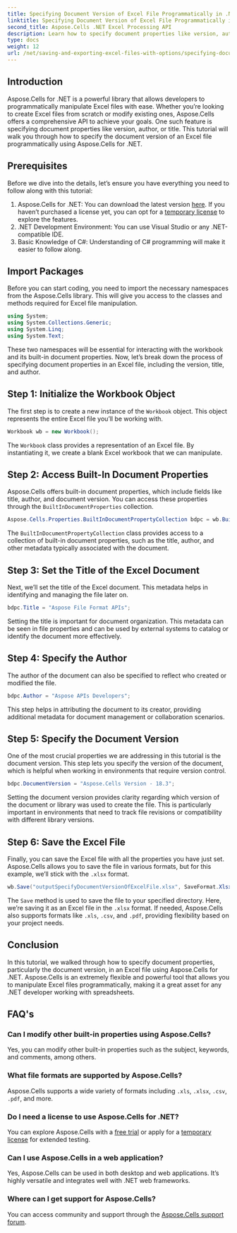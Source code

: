 ```yaml
---
title: Specifying Document Version of Excel File Programmatically in .NET
linktitle: Specifying Document Version of Excel File Programmatically in .NET
second_title: Aspose.Cells .NET Excel Processing API
description: Learn how to specify document properties like version, author, and title in an Excel file programmatically using Aspose.Cells for .NET with step-by-step instructions.
type: docs
weight: 12
url: /net/saving-and-exporting-excel-files-with-options/specifying-document-version-of-excel-file/
---
```

## Introduction
Aspose.Cells for .NET is a powerful library that allows developers to programmatically manipulate Excel files with ease. Whether you’re looking to create Excel files from scratch or modify existing ones, Aspose.Cells offers a comprehensive API to achieve your goals. One such feature is specifying document properties like version, author, or title. This tutorial will walk you through how to specify the document version of an Excel file programmatically using Aspose.Cells for .NET.
## Prerequisites
Before we dive into the details, let’s ensure you have everything you need to follow along with this tutorial:
1. Aspose.Cells for .NET: You can download the latest version [here](https://releases.aspose.com/cells/net/). If you haven’t purchased a license yet, you can opt for a [temporary license](https://purchase.aspose.com/temporary-license/) to explore the features.
2. .NET Development Environment: You can use Visual Studio or any .NET-compatible IDE.
3. Basic Knowledge of C#: Understanding of C# programming will make it easier to follow along.
## Import Packages
Before you can start coding, you need to import the necessary namespaces from the Aspose.Cells library. This will give you access to the classes and methods required for Excel file manipulation.
```csharp
using System;
using System.Collections.Generic;
using System.Linq;
using System.Text;
```
These two namespaces will be essential for interacting with the workbook and its built-in document properties.
Now, let’s break down the process of specifying document properties in an Excel file, including the version, title, and author.
## Step 1: Initialize the Workbook Object
The first step is to create a new instance of the `Workbook` object. This object represents the entire Excel file you’ll be working with.
```csharp
Workbook wb = new Workbook();
```
The `Workbook` class provides a representation of an Excel file. By instantiating it, we create a blank Excel workbook that we can manipulate.
## Step 2: Access Built-In Document Properties
Aspose.Cells offers built-in document properties, which include fields like title, author, and document version. You can access these properties through the `BuiltInDocumentProperties` collection.
```csharp
Aspose.Cells.Properties.BuiltInDocumentPropertyCollection bdpc = wb.BuiltInDocumentProperties;
```
The `BuiltInDocumentPropertyCollection` class provides access to a collection of built-in document properties, such as the title, author, and other metadata typically associated with the document.
## Step 3: Set the Title of the Excel Document
Next, we’ll set the title of the Excel document. This metadata helps in identifying and managing the file later on.
```csharp
bdpc.Title = "Aspose File Format APIs";
```
Setting the title is important for document organization. This metadata can be seen in file properties and can be used by external systems to catalog or identify the document more effectively.
## Step 4: Specify the Author
The author of the document can also be specified to reflect who created or modified the file.
```csharp
bdpc.Author = "Aspose APIs Developers";
```
This step helps in attributing the document to its creator, providing additional metadata for document management or collaboration scenarios.
## Step 5: Specify the Document Version
One of the most crucial properties we are addressing in this tutorial is the document version. This step lets you specify the version of the document, which is helpful when working in environments that require version control.
```csharp
bdpc.DocumentVersion = "Aspose.Cells Version - 18.3";
```
Setting the document version provides clarity regarding which version of the document or library was used to create the file. This is particularly important in environments that need to track file revisions or compatibility with different library versions.
## Step 6: Save the Excel File
Finally, you can save the Excel file with all the properties you have just set. Aspose.Cells allows you to save the file in various formats, but for this example, we’ll stick with the `.xlsx` format.
```csharp
wb.Save("outputSpecifyDocumentVersionOfExcelFile.xlsx", SaveFormat.Xlsx);
```
The `Save` method is used to save the file to your specified directory. Here, we’re saving it as an Excel file in the `.xlsx` format. If needed, Aspose.Cells also supports formats like `.xls`, `.csv`, and `.pdf`, providing flexibility based on your project needs.
## Conclusion
In this tutorial, we walked through how to specify document properties, particularly the document version, in an Excel file using Aspose.Cells for .NET. Aspose.Cells is an extremely flexible and powerful tool that allows you to manipulate Excel files programmatically, making it a great asset for any .NET developer working with spreadsheets.
## FAQ's
### Can I modify other built-in properties using Aspose.Cells?  
Yes, you can modify other built-in properties such as the subject, keywords, and comments, among others.
### What file formats are supported by Aspose.Cells?  
Aspose.Cells supports a wide variety of formats including `.xls`, `.xlsx`, `.csv`, `.pdf`, and more.
### Do I need a license to use Aspose.Cells for .NET?  
You can explore Aspose.Cells with a [free trial](https://releases.aspose.com/) or apply for a [temporary license](https://purchase.aspose.com/temporary-license/) for extended testing.
### Can I use Aspose.Cells in a web application?  
Yes, Aspose.Cells can be used in both desktop and web applications. It’s highly versatile and integrates well with .NET web frameworks.
### Where can I get support for Aspose.Cells?  
You can access community and support through the [Aspose.Cells support forum](https://forum.aspose.com/c/cells/9).
